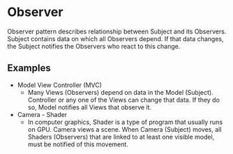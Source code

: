 # Observer

Observer pattern describes relationship between Subject and its Observers. Subject contains data on which all Observers depend. If that data changes, the Subject notifies the Observers who react to this change.

## Examples

- Model View Controller (MVC)
  - Many Views (Observers) depend on data in the Model (Subject). Controller or any one of the Views can change that data. If they do so, Model notifies all Views that observe it.
- Camera - Shader
  - In computer graphics, Shader is a type of program that usually runs on GPU. Camera views a scene. When Camera (Subject) moves, all Shaders (Observers) that are linked to at least one visible model, must be notified of this movement.
